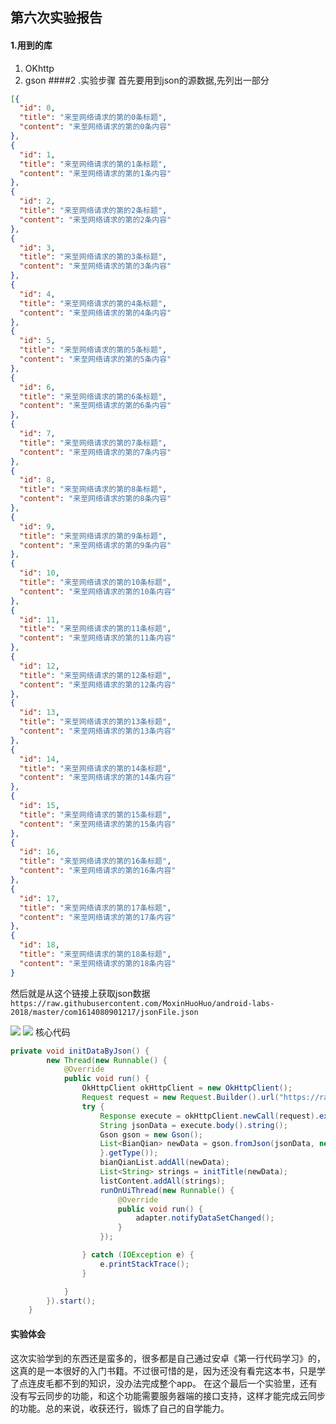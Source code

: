## 第六次实验报告
 #### 1.用到的库
  1. OKhttp
  2. gson 
 ####2 .实验步骤
  首先要用到json的源数据,先列出一部分
  ```json
[{
	"id": 0,
	"title": "来至网络请求的第的0条标题",
	"content": "来至网络请求的第的0条内容"
},
{
	"id": 1,
	"title": "来至网络请求的第的1条标题",
	"content": "来至网络请求的第的1条内容"
},
{
	"id": 2,
	"title": "来至网络请求的第的2条标题",
	"content": "来至网络请求的第的2条内容"
},
{
	"id": 3,
	"title": "来至网络请求的第的3条标题",
	"content": "来至网络请求的第的3条内容"
},
{
	"id": 4,
	"title": "来至网络请求的第的4条标题",
	"content": "来至网络请求的第的4条内容"
},
{
	"id": 5,
	"title": "来至网络请求的第的5条标题",
	"content": "来至网络请求的第的5条内容"
},
{
	"id": 6,
	"title": "来至网络请求的第的6条标题",
	"content": "来至网络请求的第的6条内容"
},
{
	"id": 7,
	"title": "来至网络请求的第的7条标题",
	"content": "来至网络请求的第的7条内容"
},
{
	"id": 8,
	"title": "来至网络请求的第的8条标题",
	"content": "来至网络请求的第的8条内容"
},
{
	"id": 9,
	"title": "来至网络请求的第的9条标题",
	"content": "来至网络请求的第的9条内容"
},
{
	"id": 10,
	"title": "来至网络请求的第的10条标题",
	"content": "来至网络请求的第的10条内容"
},
{
	"id": 11,
	"title": "来至网络请求的第的11条标题",
	"content": "来至网络请求的第的11条内容"
},
{
	"id": 12,
	"title": "来至网络请求的第的12条标题",
	"content": "来至网络请求的第的12条内容"
},
{
	"id": 13,
	"title": "来至网络请求的第的13条标题",
	"content": "来至网络请求的第的13条内容"
},
{
	"id": 14,
	"title": "来至网络请求的第的14条标题",
	"content": "来至网络请求的第的14条内容"
},
{
	"id": 15,
	"title": "来至网络请求的第的15条标题",
	"content": "来至网络请求的第的15条内容"
},
{
	"id": 16,
	"title": "来至网络请求的第的16条标题",
	"content": "来至网络请求的第的16条内容"
},
{
	"id": 17,
	"title": "来至网络请求的第的17条标题",
	"content": "来至网络请求的第的17条内容"
},
{
	"id": 18,
	"title": "来至网络请求的第的18条标题",
	"content": "来至网络请求的第的18条内容"
}
```
然后就是从这个链接上获取json数据
``` https://raw.githubusercontent.com/MoxinHuoHuo/android-labs-2018/master/com1614080901217/jsonFile.json ```


![](https://github.com/MoxinHuoHuo/android-labs-2018/blob/master/com1614080901217/%E6%88%AA%E5%9B%BE/%E5%AE%9E%E9%AA%8C5.jpg)
![](https://github.com/MoxinHuoHuo/android-labs-2018/blob/master/com1614080901217/%E6%88%AA%E5%9B%BE/%E5%AE%9E%E9%AA%8C%E4%BA%94.jpg)
核心代码
```java
private void initDataByJson() {
        new Thread(new Runnable() {
            @Override
            public void run() {
                OkHttpClient okHttpClient = new OkHttpClient();
                Request request = new Request.Builder().url("https://raw.githubusercontent.com/MoxinHuoHuo/android-labs-2018/master/com1614080901217/jsonFile.json").build();
                try {
                    Response execute = okHttpClient.newCall(request).execute();
                    String jsonData = execute.body().string();
                    Gson gson = new Gson();
                    List<BianQian> newData = gson.fromJson(jsonData, new TypeToken<List<BianQian>>() {
                    }.getType());
                    bianQianList.addAll(newData);
                    List<String> strings = initTitle(newData);
                    listContent.addAll(strings);
                    runOnUiThread(new Runnable() {
                        @Override
                        public void run() {
                            adapter.notifyDataSetChanged();
                        }
                    });

                } catch (IOException e) {
                    e.printStackTrace();
                }

            }
        }).start();
    }
```
 
 #### 实验体会
  这次实验学到的东西还是蛮多的，很多都是自己通过安卓《第一行代码学习》的，这真的是一本很好的入门书籍。不过很可惜的是，因为还没有看完这本书，只是学了点连皮毛都不到的知识，没办法完成整个app。
  在这个最后一个实验里，还有没有写云同步的功能，和这个功能需要服务器端的接口支持，这样才能完成云同步的功能。总的来说，收获还行，锻炼了自己的自学能力。
    
